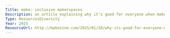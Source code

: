 ```yaml
---
Title: make: inclusive makerspaces
Description: an article explaining why it's good for everyone when makerspaces are more inclusive.
Type: ResourcesDiversity
Year: 2015
ResourceUrl: http://makezine.com/2015/01/28/why-its-good-for-everyone-when-your-makerspace-is-more-inclusive/
---
```

